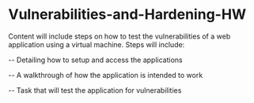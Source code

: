 # Vulnerabilities-and-Hardening-HW
Content will include steps on how to test the vulnerabilities of a web application using a virtual machine.  Steps will include:  

-- Detailing how to setup and access the applications

-- A walkthrough of how the application is intended to work

-- Task that will test the application for vulnerabilities


